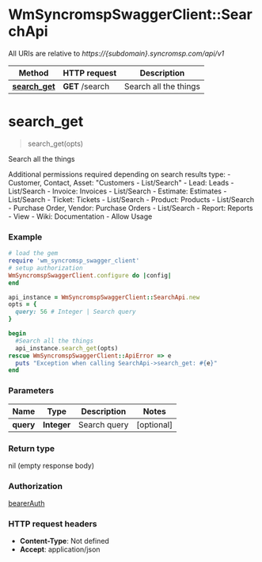 # WmSyncromspSwaggerClient::SearchApi

All URIs are relative to *https://{subdomain}.syncromsp.com/api/v1*

Method | HTTP request | Description
------------- | ------------- | -------------
[**search_get**](SearchApi.md#search_get) | **GET** /search | Search all the things

# **search_get**
> search_get(opts)

Search all the things

Additional permissions required depending on search results type: - Customer, Contact, Asset: \"Customers - List/Search\" - Lead: Leads - List/Search - Invoice: Invoices - List/Search - Estimate: Estimates - List/Search - Ticket: Tickets - List/Search - Product: Products - List/Search - Purchase Order, Vendor: Purchase Orders - List/Search - Report: Reports - View - Wiki: Documentation - Allow Usage 

### Example
```ruby
# load the gem
require 'wm_syncromsp_swagger_client'
# setup authorization
WmSyncromspSwaggerClient.configure do |config|
end

api_instance = WmSyncromspSwaggerClient::SearchApi.new
opts = { 
  query: 56 # Integer | Search query
}

begin
  #Search all the things
  api_instance.search_get(opts)
rescue WmSyncromspSwaggerClient::ApiError => e
  puts "Exception when calling SearchApi->search_get: #{e}"
end
```

### Parameters

Name | Type | Description  | Notes
------------- | ------------- | ------------- | -------------
 **query** | **Integer**| Search query | [optional] 

### Return type

nil (empty response body)

### Authorization

[bearerAuth](../README.md#bearerAuth)

### HTTP request headers

 - **Content-Type**: Not defined
 - **Accept**: application/json



